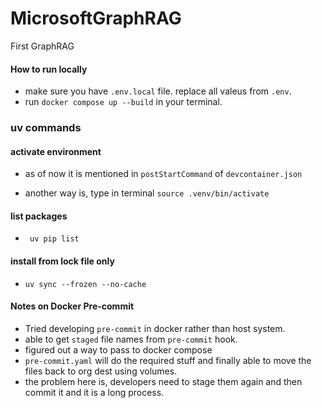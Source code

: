 # MicrosoftGraphRAG
First GraphRAG

#### How to run locally

- make sure you have `.env.local` file. replace all valeus from `.env`.
- run `docker compose up --build` in your terminal.

### uv commands

#### activate environment

- as of now it is mentioned in `postStartCommand` of `devcontainer.json`

- another way is, type in terminal `source .venv/bin/activate`

#### list packages

- ` uv pip list`

#### install from lock file only

- `uv sync --frozen --no-cache`


#### Notes on Docker Pre-commit

- Tried developing `pre-commit` in docker rather than host system.
- able to get `staged` file names from `pre-commit` hook.
- figured out a way to pass to docker compose
- `pre-commit.yaml` will do the required stuff and finally able to move the files back to org dest using volumes.
- the problem here is, developers need to stage them again and then commit it and it is a long process.